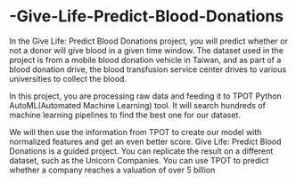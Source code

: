 # -Give-Life-Predict-Blood-Donations
In the Give Life: Predict Blood Donations project, you will predict whether or not a donor will give blood in a given time window. The dataset used in the project is from a mobile blood donation vehicle in Taiwan, and as part of a blood donation drive, the blood transfusion service center drives to various universities to collect the blood. 

In this project, you are processing raw data and feeding it to TPOT Python AutoML(Automated Machine Learning) tool. It will search hundreds of machine learning pipelines to find the best one for our dataset. 

We will then use the information from TPOT to create our model with normalized features and get an even better score. 
Give Life: Predict Blood Donations is a guided project. You can replicate the result on a different dataset, such as the Unicorn Companies. You can use TPOT to predict whether a company reaches a valuation of over 5 billion 
